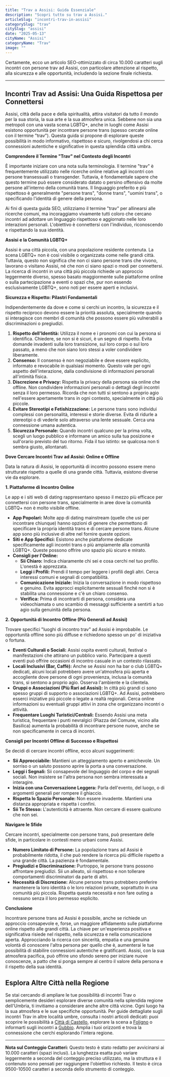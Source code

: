 ```yaml
---
title: "Trav a Assisi: Guida Essenziale"
description: "Scopri tutto su trav a Assisi."
articleSlug: "incontri-trav-in-assisi" 
categorySlug: "trav"
citySlug: "assisi"
date: "2025-05-13"
cityName: "Assisi"
categoryName: "Trav"
image: ""
---
```


Certamente, ecco un articolo SEO-ottimizzato di circa 10.000 caratteri sugli incontri con persone trav ad Assisi, con particolare attenzione al rispetto, alla sicurezza e alle opportunità, includendo la sezione finale richiesta.

---

## Incontri Trav ad Assisi: Una Guida Rispettosa per Connettersi

Assisi, città della pace e della spiritualità, attira visitatori da tutto il mondo per la sua storia, la sua arte e la sua atmosfera unica. Sebbene non sia una metropoli con una vasta scena LGBTQ+, anche in luoghi come Assisi esistono opportunità per incontrare persone trans (spesso cercate online con il termine "trav"). Questa guida si propone di esplorare queste possibilità in modo informativo, rispettoso e sicuro, rivolgendosi a chi cerca connessioni autentiche e significative in questa splendida città umbra.

**Comprendere il Termine "Trav" nel Contesto degli Incontri**

È importante iniziare con una nota sulla terminologia. Il termine "trav" è frequentemente utilizzato nelle ricerche online relative agli incontri con persone transessuali o transgender. Tuttavia, è fondamentale sapere che questo termine può essere considerato datato o persino offensivo da molte persone all'interno della comunità trans. Il linguaggio preferito e più rispettoso è generalmente "persone trans", "donne trans", "uomini trans", o specificando l'identità di genere della persona.

Ai fini di questa guida SEO, utilizziamo il termine "trav" per allinearsi alle ricerche comuni, ma incoraggiamo vivamente tutti coloro che cercano incontri ad adottare un linguaggio rispettoso e aggiornato nelle loro interazioni personali. L'obiettivo è connettersi con l'individuo, riconoscendo e rispettando la sua identità.

**Assisi e la Comunità LGBTQ+**

Assisi è una città piccola, con una popolazione residente contenuta. La scena LGBTQ+ non è così visibile o organizzata come nelle grandi città. Tuttavia, questo non significa che non ci siano persone trans che vivono, lavorano o visitano Assisi, né che non ci siano spazi o modi per connettersi. La ricerca di incontri in una città più piccola richiede un approccio leggermente diverso, spesso basato maggiormente sulle piattaforme online o sulla partecipazione a eventi o spazi che, pur non essendo esclusivamente LGBTQ+, sono noti per essere aperti e inclusivi.

**Sicurezza e Rispetto: Pilastri Fondamentali**

Indipendentemente da dove e come si cerchi un incontro, la sicurezza e il rispetto reciproco devono essere la priorità assoluta, specialmente quando si interagisce con membri di comunità che possono essere più vulnerabili a discriminazioni o pregiudizi.

1.  **Rispetto dell'Identità:** Utilizza il nome e i pronomi con cui la persona si identifica. Chiedere, se non si è sicuri, è un segno di rispetto. Evita domande invadenti sulla loro transizione, sul loro corpo o sul loro passato, a meno che non siano loro stessi a voler condividere liberamente.
2.  **Consenso:** Il consenso è non negoziabile e deve essere esplicito, informato e revocabile in qualsiasi momento. Questo vale per ogni aspetto dell'interazione, dalla condivisione di informazioni personali all'intimità fisica.
3.  **Discrezione e Privacy:** Rispetta la privacy della persona sia online che offline. Non condividere informazioni personali o dettagli degli incontri senza il loro permesso. Ricorda che non tutti si sentono a proprio agio nell'essere apertamente trans in ogni contesto, specialmente in città più piccole.
4.  **Evitare Stereotipi e Fetishizzazione:** Le persone trans sono individui complessi con personalità, interessi e storie diverse. Evita di ridurle a stereotipi o di vederle solo attraverso una lente sessuale. Cerca una connessione umana autentica.
5.  **Sicurezza Personale:** Quando incontri qualcuno per la prima volta, scegli un luogo pubblico e informane un amico sulla tua posizione e sull'orario previsto del tuo ritorno. Fida il tuo istinto: se qualcosa non ti sembra giusto, allontanati.

**Dove Cercare Incontri Trav ad Assisi: Online e Offline**

Data la natura di Assisi, le opportunità di incontro possono essere meno strutturate rispetto a quelle di una grande città. Tuttavia, esistono diverse vie da esplorare.

**1. Piattaforme di Incontro Online**

Le app e i siti web di dating rappresentano spesso il mezzo più efficace per connettersi con persone trans, specialmente in aree dove la comunità LGBTQ+ non è molto visibile offline.

*   **App Popolari:** Molte app di dating mainstream (quelle che usi per incontrare chiunque) hanno opzioni di genere che permettono di specificare la propria identità trans e di cercare persone trans. Alcune app sono più inclusive di altre nel fornire queste opzioni.
*   **Siti e App Specifici:** Esistono anche piattaforme dedicate specificamente agli incontri trans o più ampiamente alla comunità LGBTQ+. Queste possono offrire uno spazio più sicuro e mirato.
*   **Consigli per l'Online:**
    *   **Sii Chiaro:** Indica chiaramente chi sei e cosa cerchi nel tuo profilo. L'onestà è apprezzata.
    *   **Leggi i Profili:** Prendi il tempo per leggere i profili degli altri. Cerca interessi comuni e segnali di compatibilità.
    *   **Comunicazione Iniziale:** Inizia la conversazione in modo rispettoso e genuino. Evita approcci esplicitamente sessuali finché non si è stabilita una connessione e c'è un chiaro consenso.
    *   **Verifica:** Prima di incontrarti di persona, considera una videochiamata o uno scambio di messaggi sufficiente a sentirti a tuo agio sulla genuinità della persona.

**2. Opportunità di Incontro Offline (Più Generali ad Assisi)**

Trovare specifici "luoghi di incontro trav" ad Assisi è improbabile. Le opportunità offline sono più diffuse e richiedono spesso un po' di iniziativa o fortuna.

*   **Eventi Culturali o Sociali:** Assisi ospita eventi culturali, festival o manifestazioni che attirano un pubblico vario. Partecipare a questi eventi può offrire occasioni di incontro casuale in un contesto rilassato.
*   **Locali Inclusivi (Bar, Caffè):** Anche se Assisi non ha bar o club LGBTQ+ dedicati, alcuni locali potrebbero avere un'atmosfera più aperta e accogliente dove persone di ogni provenienza, inclusa la comunità trans, si sentono a proprio agio. Osserva l'ambiente e la clientela.
*   **Gruppi o Associazioni (Più Rari ad Assisi):** In città più grandi ci sono spesso gruppi di supporto o associazioni LGBTQ+. Ad Assisi, potrebbero esserci iniziative più piccole o legate a realtà regionali. Cerca online informazioni su eventuali gruppi attivi in zona che organizzano incontri o attività.
*   **Frequentare Luoghi Turistici/Centrali:** Essendo Assisi una meta turistica, frequentare i punti nevralgici (Piazza del Comune, vicino alla Basilica) aumenta la probabilità di incontrare persone nuove, anche se non specificamente in cerca di incontri.

**Consigli per Incontri Offline di Successo e Rispettosi**

Se decidi di cercare incontri offline, ecco alcuni suggerimenti:

*   **Sii Approcciabile:** Mantieni un atteggiamento aperto e amichevole. Un sorriso o un saluto possono aprire la porta a una conversazione.
*   **Leggi i Segnali:** Sii consapevole del linguaggio del corpo e dei segnali sociali. Non insistere se l'altra persona non sembra interessata a interagire.
*   **Inizia con una Conversazione Leggera:** Parla dell'evento, del luogo, o di argomenti generali per rompere il ghiaccio.
*   **Rispetta lo Spazio Personale:** Non essere invadente. Mantieni una distanza appropriata e rispetta i confini.
*   **Sii Te Stesso:** L'autenticità è attraente. Non cercare di essere qualcuno che non sei.

**Navigare le Sfide**

Cercare incontri, specialmente con persone trans, può presentare delle sfide, in particolare in contesti meno urbani come Assisi.

*   **Numero Limitato di Persone:** La popolazione trans ad Assisi è probabilmente ridotta, il che può rendere la ricerca più difficile rispetto a una grande città. La pazienza è fondamentale.
*   **Pregiudizi e Discriminazione:** Purtroppo, le persone trans possono affrontare pregiudizi. Sii un alleato, sii rispettoso e non tollerare comportamenti discriminatori da parte di altri.
*   **Necessità di Discrezione:** Alcune persone trans potrebbero preferire mantenere la loro identità o le loro relazioni private, soprattutto in una comunità più piccola. Rispetta questa necessità e non fare outing a nessuno senza il loro permesso esplicito.

**Conclusione**

Incontrare persone trans ad Assisi è possibile, anche se richiede un approccio consapevole e, forse, un maggiore affidamento sulle piattaforme online rispetto alle grandi città. La chiave per un'esperienza positiva e significativa risiede nel rispetto, nella sicurezza e nella comunicazione aperta. Approcciando la ricerca con sincerità, empatia e una genuina volontà di conoscere l'altra persona per quello che è, aumenterai le tue possibilità di stabilire connessioni autentiche e gratificanti. Assisi, con la sua atmosfera pacifica, può offrire uno sfondo sereno per iniziare nuove conoscenze, a patto che si ponga sempre al centro il valore della persona e il rispetto della sua identità.

## Esplora Altre Città nella Regione

Se stai cercando di ampliare le tue possibilità di incontri Trav o semplicemente desideri esplorare diverse comunità nella splendida regione dell'Umbria, ti invitiamo a considerare anche altre città vicine. Ogni luogo ha la sua atmosfera e le sue specifiche opportunità. Per guide dettagliate sugli incontri Trav in altre località umbre, consulta i nostri articoli dedicati: puoi scoprire le possibilità a [Città di Castello](/citta-di-castello/trav/incontri-trav-in-citta-di-castello), esplorare la scena a [Foligno](/foligno/trav/incontri-trav-in-foligno) o informarti sugli incontri a [Gubbio](/gubbio/trav/incontri-trav-in-gubbio). Amplia i tuoi orizzonti e trova la connessione che cerchi esplorando l'intera regione.

---

**Nota sul Conteggio Caratteri:** Questo testo è stato redatto per avvicinarsi ai 10.000 caratteri (spazi inclusi). La lunghezza esatta può variare leggermente a seconda del conteggio preciso utilizzato, ma la struttura e il contenuto sono pensati per raggiungere l'obiettivo richiesto. Il testo è circa 9500-10500 caratteri a seconda dello strumento di conteggio.
